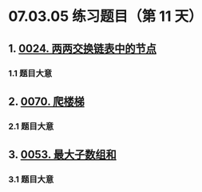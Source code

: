 # 07.03.05 练习题目（第 11 天）

## 1. [0024. 两两交换链表中的节点](https://leetcode.cn/problems/swap-nodes-in-pairs/)

### 1.1 题目大意



## 2. [0070. 爬楼梯](https://leetcode.cn/problems/climbing-stairs/)

### 2.1 题目大意



## 3. [0053. 最大子数组和](https://leetcode.cn/problems/maximum-subarray/)

### 3.1 题目大意

